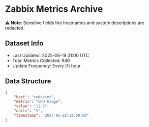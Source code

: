 # Zabbix Metrics Archive

⚠️ **Note**: Sensitive fields like hostnames and system descriptions are redacted.

## Dataset Info
- Last Updated: 2025-06-19 01:00 UTC
- Total Metrics Collected: 940
- Update Frequency: Every (1) hour

## Data Structure
```json
{
    "host": "redacted",
    "metric": "CPU Usage",
    "value": "12.5",
    "units": "%",
    "timestamp": "2024-05-21T12:00:00"
}
```
